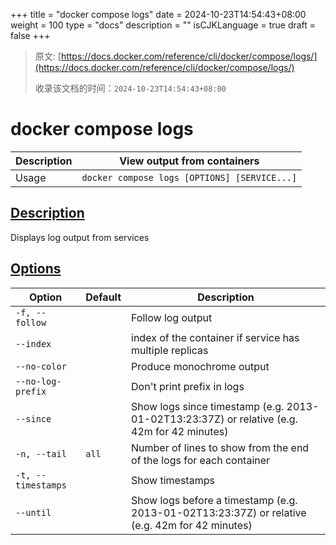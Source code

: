 +++
title = "docker compose logs"
date = 2024-10-23T14:54:43+08:00
weight = 100
type = "docs"
description = ""
isCJKLanguage = true
draft = false
+++

> 原文: [https://docs.docker.com/reference/cli/docker/compose/logs/](https://docs.docker.com/reference/cli/docker/compose/logs/)
>
> 收录该文档的时间：`2024-10-23T14:54:43+08:00`

# docker compose logs

| Description | View output from containers                  |
| :---------- | -------------------------------------------- |
| Usage       | `docker compose logs [OPTIONS] [SERVICE...]` |

## [Description](https://docs.docker.com/reference/cli/docker/compose/logs/#description)

Displays log output from services

## [Options](https://docs.docker.com/reference/cli/docker/compose/logs/#options)

| Option             | Default | Description                                                  |
| ------------------ | ------- | ------------------------------------------------------------ |
| `-f, --follow`     |         | Follow log output                                            |
| `--index`          |         | index of the container if service has multiple replicas      |
| `--no-color`       |         | Produce monochrome output                                    |
| `--no-log-prefix`  |         | Don't print prefix in logs                                   |
| `--since`          |         | Show logs since timestamp (e.g. 2013-01-02T13:23:37Z) or relative (e.g. 42m for 42 minutes) |
| `-n, --tail`       | `all`   | Number of lines to show from the end of the logs for each container |
| `-t, --timestamps` |         | Show timestamps                                              |
| `--until`          |         | Show logs before a timestamp (e.g. 2013-01-02T13:23:37Z) or relative (e.g. 42m for 42 minutes) |
